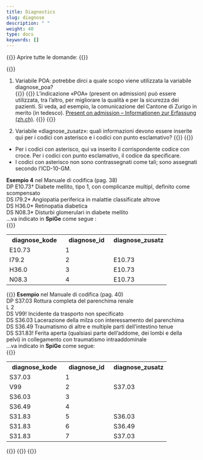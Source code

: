 ```yaml
---
title: Diagnostics 
slug: diagnose
description: " "
weight: 40
type: docs
keywords: []
---
```


{{<faqBlock>}}
Aprire tutte le domande: {{<collapsibleGroupCommand groupId="diagnose">}}

{{<numberedList>}}
1. Variabile POA: potrebbe dirci a quale scopo viene utilizzata la variabile diagnose_poa?  
{{<collapsibleBlock groupId="diagnose">}}
{{<markdown>}}
L’indicazione «POA» (present on admission) può essere utilizzata, tra l’altro, per migliorare la qualità e per la sicurezza dei pazienti. Si veda, ad esempio, la comunicazione del Cantone di Zurigo in merito (in tedesco). [Present on admission – Informationen zur Erfassung (zh.ch)](https://www.zh.ch/content/dam/zhweb/bilder-dokumente/themen/gesundheit/gesundheitsversorgung/spitaeler_kliniken/daten_und_statistik_der_listenspitaeler/datenerhebung/poa_informationen.pdf).
{{</markdown>}}
{{</collapsibleBlock>}}

2. Variabile «diagnose_zusatz»: quali informazioni devono essere inserite qui per i codici con asterisco e i codici con punto esclamativo?
{{<collapsibleBlock groupId="diagnose">}}
{{<markdown>}}
-	Per i codici con asterisco, qui va inserito il corrispondente codice con croce. Per i codici con punto esclamativo, il codice da specificare. 
-	I codici con asterisco non sono contrassegnati come tali; sono assegnati secondo l’ICD-10-GM. 

**Esempio 4** nel Manuale di codifica (pag. 38)       
DP E10.73† Diabete mellito, tipo 1, con complicanze multipl, definito come scompensato      
DS I79.2* Angiopatia periferica in malattie classificate altrove      
DS H36.0* Retinopatia diabetica       
DS N08.3* Disturbi glomerulari in diabete mellito       
…va indicato in **SpiGe** come segue :   
{{</markdown>}}   
<table class="w-100">
  <tr>
    <th style="width:35%"> diagnose_kode </div></th>
    <th> diagnose_id </th>
    <th style="width:35%"> diagnose_zusatz </th>
  </tr>
  <tr>
    <td> E10.73 </td>
    <td> 1 </td>
    <td>  </td>
  </tr>
  <tr>
    <td> I79.2 </td>
    <td> 2 </td>
    <td> E10.73 </td>
  </tr>
  <tr>
    <td> H36.0 </td>
    <td> 3 </td>
    <td> E10.73 </td>
  </tr>
  <tr>
    <td> N08.3 </td>
    <td> 4 </td>
    <td> E10.73 </td>
  </tr>
</table>

{{<markdown>}}
**Esempio** nel Manuale di codifica (pag. 40)      
DP S37.03 Rottura completa del parenchima renale      
L 2       
DS V99! Incidente da trasporto non specificato      
DS S36.03 Lacerazione della milza con interessamento del parenchima       
DS S36.49 Traumatismo di altre e multiple parti dell’intestino tenue      
DS S31.83! Ferita aperta (qualsiasi parte dell’addome, dei lombi e della pelvi) in collegamento con traumatismo intraaddominale       
…va indicato in **SpiGe** come segue:     
{{</markdown>}} 
<table class="w-100">
  <tr>
    <th style="width:35%"> diagnose_kode </div></th>
    <th> diagnose_id </th>
    <th style="width:35%"> diagnose_zusatz </th>
  </tr>
  <tr>
    <td> S37.03 </td>
    <td> 1 </td>
    <td>  </td>
  </tr>
  <tr>
    <td> V99 </td>
    <td> 2 </td>
    <td> S37.03 </td>
  </tr>
  <tr>
    <td> S36.03 </td>
    <td> 3 </td>
    <td> </td>
  </tr>
  <tr>
    <td> S36.49 </td>
    <td> 4 </td>
    <td> </td>
  </tr>
  <tr>
    <td> S31.83 </td>
    <td> 5 </td>
    <td> S36.03 </td>
  </tr>
  <tr>
    <td> S31.83 </td>
    <td> 6 </td>
    <td> S36.49 </td>
  </tr>
  <tr>
    <td> S31.83 </td>
    <td> 7 </td>
    <td> S37.03 </td>
  </tr>
</table>
{{</collapsibleBlock>}}
{{</numberedList>}}
{{</faqBlock>}}